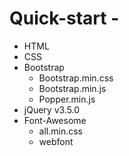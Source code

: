 # Quick-start - 
<ul>
    <li>HTML</li>
    <li>CSS</li>
    <li>
        Bootstrap
            <ul>
                <li>Bootstrap.min.css</li>
                <li>Bootstrap.min.js</li>
                <li>Popper.min.js</li>
            </ul>
    </li>
    <li>jQuery v3.5.0</li>
    <li>
        Font-Awesome
        <ul>
            <li>all.min.css</li>
            <li>webfont</li>
        </ul>
    </li>
</ul>